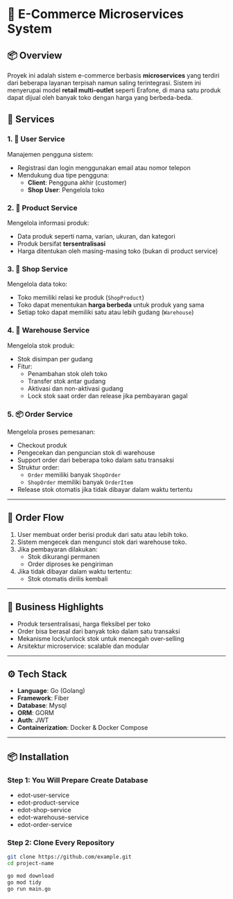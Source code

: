 # 🛒 E-Commerce Microservices System

## 📦 Overview

Proyek ini adalah sistem e-commerce berbasis **microservices** yang terdiri dari beberapa layanan terpisah namun saling terintegrasi. Sistem ini menyerupai model **retail multi-outlet** seperti Erafone, di mana satu produk dapat dijual oleh banyak toko dengan harga yang berbeda-beda.

## 📁 Services

### 1. 👤 User Service
Manajemen pengguna sistem:

- Registrasi dan login menggunakan email atau nomor telepon
- Mendukung dua tipe pengguna:
    - **Client**: Pengguna akhir (customer)
    - **Shop User**: Pengelola toko

### 2. 🧾 Product Service
Mengelola informasi produk:

- Data produk seperti nama, varian, ukuran, dan kategori
- Produk bersifat **tersentralisasi**
- Harga ditentukan oleh masing-masing toko (bukan di product service)

### 3. 🏪 Shop Service
Mengelola data toko:

- Toko memiliki relasi ke produk (`ShopProduct`)
- Toko dapat menentukan **harga berbeda** untuk produk yang sama
- Setiap toko dapat memiliki satu atau lebih gudang (`Warehouse`)

### 4. 🏬 Warehouse Service
Mengelola stok produk:

- Stok disimpan per gudang
- Fitur:
    - Penambahan stok oleh toko
    - Transfer stok antar gudang
    - Aktivasi dan non-aktivasi gudang
    - Lock stok saat order dan release jika pembayaran gagal

### 5. 📦 Order Service
Mengelola proses pemesanan:

- Checkout produk
- Pengecekan dan penguncian stok di warehouse
- Support order dari beberapa toko dalam satu transaksi
- Struktur order:
    - `Order` memiliki banyak `ShopOrder`
    - `ShopOrder` memiliki banyak `OrderItem`
- Release stok otomatis jika tidak dibayar dalam waktu tertentu

---

## 🔄 Order Flow

1. User membuat order berisi produk dari satu atau lebih toko.
2. Sistem mengecek dan mengunci stok dari warehouse toko.
3. Jika pembayaran dilakukan:
    - Stok dikurangi permanen
    - Order diproses ke pengiriman
4. Jika tidak dibayar dalam waktu tertentu:
    - Stok otomatis dirilis kembali

---

## 🚀 Business Highlights

- Produk tersentralisasi, harga fleksibel per toko
- Order bisa berasal dari banyak toko dalam satu transaksi
- Mekanisme lock/unlock stok untuk mencegah over-selling
- Arsitektur microservice: scalable dan modular

---

## ⚙️ Tech Stack

- **Language**: Go (Golang)
- **Framework**: Fiber
- **Database**: Mysql
- **ORM**: GORM
- **Auth**: JWT
- **Containerization**: Docker & Docker Compose

---

## 📦 Installation

### Step 1: You Will Prepare Create Database
- edot-user-service
- edot-product-service
- edot-shop-service
- edot-warehouse-service
- edot-order-service

### Step 2: Clone Every Repository
```bash
git clone https://github.com/example.git
cd project-name

go mod download
go mod tidy
go run main.go

```
